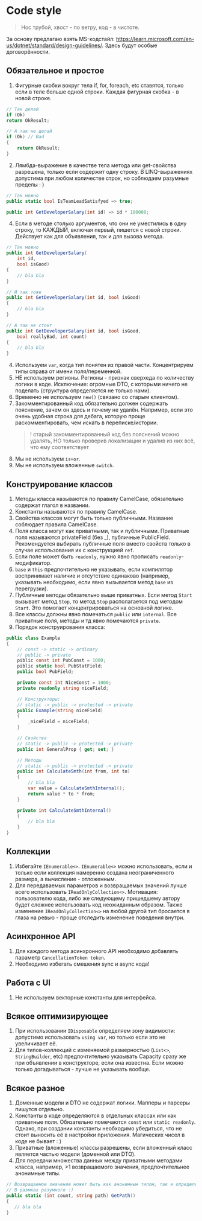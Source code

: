 # Code style
>Нос трубой, хвост - по ветру, код - в чистоте.

За основу предлагаю взять MS-кодстайл: https://learn.microsoft.com/en-us/dotnet/standard/design-guidelines/. Здесь будут особые договорённости.
## Обязательное и простое
1. Фигурные скобки вокруг тела if, for, foreach, etc ставятся, только если в теле больше одной строки.
Каждая фигурная скобка - в новой строке.
```csharp
// Так делай
if (Ok)
return OkResult;
```
```csharp
// А так не делай
if (Ok) // Bad
{    
    return OkResult;
}
```
2. Лямбда-выражение в качестве тела метода или get-свойства разрешена, только если содержит одну строку. В LINQ-выражениях допустима при любом количестве строк, но соблюдаем разумные пределы : )
```csharp
// Так можно
public static bool IsTeamLeadSatisfyed => true;

public int GetDeveloperSalary(int id) => id * 100000;
```
4. Если в методе столько аргументов, что они не уместились в одну строку, то КАЖДЫЙ, включая первый, пишется с новой строки. Действует как для объявления, так и для вызова метода.
```csharp
// Так можно
public int GetDeveloperSalary(
    int id,
    bool isGood)
{
    // bla bla
}

// И так тоже
public int GetDeveloperSalary(int id, bool isGood)
{
    // bla bla
}
```
```csharp
// А так не стоит
public int GetDeveloperSalary(int id, bool isGood,
    bool reallyBad, int count)
{
    // bla bla
}
```
4. Используем `var`, когда тип понятен из правой части. Концентрируем типы справа от имени поля/переменной.
5. НЕ используем регионы. Регионы - признак оверхеда по количеству логики в коде. Исключение: огромные DTO, с которыми ничего не поделать (структура определяется не только нами).
6. Временно не используем `new()` (связано со старым клиентом).
7. Закомментированный код обязательно должен содержать пояснение, зачем он здесь и почему не удалён. Например, если это очень удобная строка для дебага, которую проще раскомментировать, чем искать в переписке/истории.
    >! старый закомментированный код без пояснений можно удалять, НО только проверив локализации и удалив из них всё, что ему соответствует
8. Мы не используем `is+or`.
9. Мы не используем вложенные `switch`.
## Конструирование классов
1. Методы класса называются по правилу CamelCase, обязательно содержат глагол в названии.
2. Константы называются по правилу CamelCase.
2. Свойства классов могут быть только публичными. Название соблюдает правила CamelCase.
3. Поля класса могут как приватными, так и публичными. Приватные поля называются privateField (без _), публичные PublicField. Рекомендуется выбирать публичные поля вместо свойств только в случае использования их с конструкцией `ref`.
4. Если поле может быть `readonly`, нужно явно прописать `readonly`-модификатор.
4. `base` и `this` предпочтительно не указывать, если компилятор воспринимает наличие и отсутствие одинаково (например, указывать необходимо, если явно вызывается метод `base` из перегрузки).
5. Публичные методы обязательно выше приватных. Если метод `Start` вызывает метод `Stop`, то метод `Stop` располагается под методом `Start`. Это помогает концентрироваться на основной логике.
6. Все классы должны явно помечаться `public` или `internal`. Все приватные поля, методы и тд явно помечаются `private`.
7. Порядок конструирования класса:
```csharp
public class Example
{
    // const -> static -> ordinary
    // public -> private
    piblic const int PubConst = 1000;
    piblic static bool PubStatField;
    public bool PubField;

    private const int NiceConst = 1000;
    private readonly string niceField;

    // Конструкторы:
    // static -> public -> protected -> private
    public Example(string niceField)
    {
        _niceField = niceField;
    }

    // Свойства
    // static -> public -> protected -> private
    public int GeneralProp { get; set; }

    // Методы
    // static -> public -> protected -> private
    public int CalculateSmth(int from, int to)
    {
        // bla bla
        var value = CalculateSmthInternal();
        return value * to * from;
    }

    private int CalculateSmthInternal()
    {
        // bla bla
    }
}
```
## Коллекции
1. Избегайте `IEnumerable<>`. `IEnumerable<>` можно использовать, если и только если коллекция намеренно создана неограниченного размера, а вычисление - отложенным.
2. Для передаваемых параметров и возвращаемых значений лучше всего использовать `IReadOnlyCollection<>`. Мотивация: пользователю кода, либо же следующему пришедшему автору будет сложнее использовать код неожиданным образом. Также изменение `IReadOnlyCollection<>` на любой другой тип бросается в глаза на ревью - проще отследить изменение поведения внутри.
## Асинхронное API
1. Для каждого метода асинхронного API необходимо добавлять параметр `CancellationToken token`.
2. Необходимо избегать смешения sync и async кода!
## Работа с UI
1. Не используем векторные константы для интерфейса.
## Всякое оптимизирующее
1. При использовании `IDisposable` определяем зону видимости: допустимо использовать `using var`, но только если это не увеличивает её.
2. Для типов-коллекций с изменяемой размерностью (`List<>`, `StringBuilder`, etc) предпочтительно указывать Capacity сразу же при объявлении в конструкторе, если она известна. Если можно только догадываться - лучше не указывать вообще.
## Всякое разное
1. Доменные модели и DTO не содержат логики. Мапперы и парсеры пишутся отдельно.
2. Константы в коде определяются в отдельных классах или как приватные поля. Обязательно помечаются `const` или `static readonly`. Однако, при создании константы необходимо убедиться, что не стоит выносить её в настройки приложения. Магических чисел в коде не бывает : )
3. Приватные (вложенные) классы разрешены, если вложенный класс является частью модели (доменной или DTO).
4. Для передачи множества данных между приватными методами класса, например, >1 возвращаемого значения, предпочтительнее анонимные типы.
```csharp
// Возвращаемое значение может быть как анонимным типом, так и определённым.
// В размках разумного :)
public static (int count, string path) GetPath()
{
   // bla bla     
}
```

